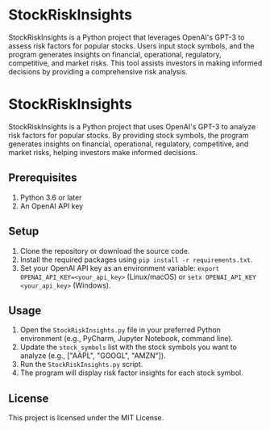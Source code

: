 # StockRiskInsights
StockRiskInsights is a Python project that leverages OpenAI's GPT-3 to assess risk factors for popular stocks. Users input stock symbols, and the program generates insights on financial, operational, regulatory, competitive, and market risks. This tool assists investors in making informed decisions by providing a comprehensive risk analysis.
# StockRiskInsights

StockRiskInsights is a Python project that uses OpenAI's GPT-3 to analyze risk factors for popular stocks. By providing stock symbols, the program generates insights on financial, operational, regulatory, competitive, and market risks, helping investors make informed decisions.

## Prerequisites

1. Python 3.6 or later
2. An OpenAI API key

## Setup

1. Clone the repository or download the source code.
2. Install the required packages using `pip install -r requirements.txt`.
3. Set your OpenAI API key as an environment variable: `export OPENAI_API_KEY=<your_api_key>` (Linux/macOS) or `setx OPENAI_API_KEY <your_api_key>` (Windows).

## Usage

1. Open the `StockRiskInsights.py` file in your preferred Python environment (e.g., PyCharm, Jupyter Notebook, command line).
2. Update the `stock_symbols` list with the stock symbols you want to analyze (e.g., ["AAPL", "GOOGL", "AMZN"]).
3. Run the `StockRiskInsights.py` script.
4. The program will display risk factor insights for each stock symbol.

## License

This project is licensed under the MIT License.
